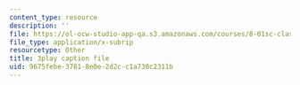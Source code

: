 ```yaml
---
content_type: resource
description: ''
file: https://ol-ocw-studio-app-qa.s3.amazonaws.com/courses/8-01sc-classical-mechanics-fall-2016/9675febe37818e0e2d2cc1a730c2311b_UE-O9TiKOw0.srt
file_type: application/x-subrip
resourcetype: Other
title: 3play caption file
uid: 9675febe-3781-8e0e-2d2c-c1a730c2311b
---
```

